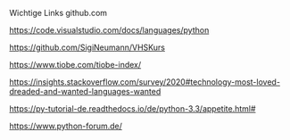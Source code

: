 Wichtige Links
github.com

https://code.visualstudio.com/docs/languages/python

https://github.com/SigiNeumann/VHSKurs

https://www.tiobe.com/tiobe-index/

https://insights.stackoverflow.com/survey/2020#technology-most-loved-dreaded-and-wanted-languages-wanted

https://py-tutorial-de.readthedocs.io/de/python-3.3/appetite.html#

https://www.python-forum.de/